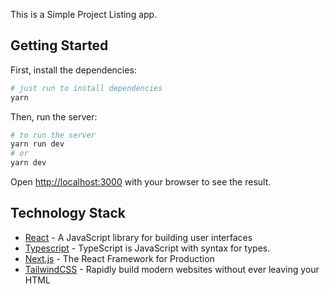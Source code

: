 This is a Simple Project Listing app.

## Getting Started

First, install the dependencies:

```bash
# just run to install dependencies
yarn
```

Then, run the server:

```bash
# to run the server
yarn run dev
# or
yarn dev
```

Open [http://localhost:3000](http://localhost:3000) with your browser to see the result.

## Technology Stack

- [React](https://reactjs.org/) - A JavaScript library for building user interfaces
- [Typescript](https://www.typescriptlang.org/) - TypeScript is JavaScript with syntax for types.
- [Next.js](https://nextjs.org/) - The React Framework for Production
- [TailwindCSS](https://tailwindcss.com/) - Rapidly build modern websites without ever leaving your HTML
